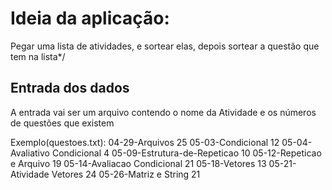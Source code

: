 # Ideia da aplicação:

Pegar uma lista de atividades, e sortear elas, depois sortear a questão que tem na lista*/

## Entrada dos dados

A entrada vai ser um arquivo contendo o nome da Atividade e os números de questões que existem

Exemplo(questoes.txt):
04-29-Arquivos 25
05-03-Condicional 12
05-04-Avaliativo Condicional 4
05-09-Estrutura-de-Repeticao 10
05-12-Repeticao e Arquivo 19
05-14-Avaliacao Condicional 21
05-18-Vetores 13
05-21-Atividade Vetores 24
05-26-Matriz e String 21
